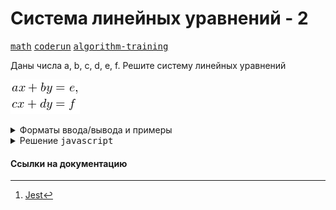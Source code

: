 # Система линейных уравнений - 2

[<kbd>math</kbd>](https://youtu.be/QLhqYNsPIVo)
[<kbd>coderun</kbd>](https://coderun.yandex.ru/problem/phone-numbers)
[<kbd>algorithm-training</kbd>](https://contest.yandex.ru/contest/27393/problems/J/)

Даны числа a, b, c, d, e, f. Решите систему линейных уравнений

![система линейных уравнений](./math.png)

<details>
<summary>Форматы ввода/вывода и примеры</summary>

## Формат ввода

Вводятся 6 **вещественных** чисел - коэффициенты уравнений.

## Формат вывода

Вывод программы зависит от вида решения этой системы. Если система не имеет решений, то программа должна вывести единственное число $0$. Если система имеет бесконечно много решений, каждое из которых имеет вид $y=kx+b$, то программа должна вывести число $1$, а затем значения $k$ и $b$. Если система имеет единственное решение $(x_0,y_0)$, то программа должна вывести число $2$, а затем значения $x_0$ и $y_0$. Если система имеет бесконечно много решений вида $x=x_0$, $y$ — любое, то программа должна вывести число $3$, а затем значение $x_0$. Если система имеет бесконечно много решений вида $y=y_0$, x — любое, то программа должна вывести число $4$, а затем значение $y_0$. Если любая пара чисел $(x,y)$ является решением, то программа должна вывести число $5$.

Числа $x_0$ и $y_0$ будут проверяться с точностью до пяти знаков после точки.

### Пример 1

<table width = "100%">
<tr>
<th>Ввод</th> <th>Вывод</th>
</tr>
<tr valign="top">
<td><pre>
<code>1
0
0
1
3
3
</code></pre></td>

<td><pre>
<code>2 3 3
</code></pre></td>
</tr>
</table>

### Пример 2

<table width = "100%">
<tr>
<th>Ввод</th> <th>Вывод</th>
</tr>
<tr valign="top">
<td><pre>
<code>1
1
2
2
1
2
</code></pre></td>

<td><pre>
<code>1 -1 1
</code></pre></td>
</tr>
</table>

### Пример 3

<table width = "100%">
<tr>
<th>Ввод</th> <th>Вывод</th>
</tr>
<tr valign="top">
<td><pre>
<code>0
2
0
4
1
2
</code></pre></td>

<td><pre>
<code>4 0.5
</code></pre></td>
</tr>
</table>

</details>

<details>
<summary>Решение <kbd>javascript</kbd></summary>

### 1. Установка зависимостей

```bash
npm install             # Установка зависимостей
```

### 2. Запуск тестирования решения в среде Jest[^1]

```bash
npm run test            # Unit-тестирование
```

</details>

#### Ссылки на документацию

[^1]: [Jest](https://jestjs.io/docs/getting-started)
